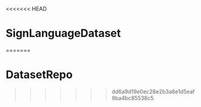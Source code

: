 <<<<<<< HEAD
# SignLanguageDataset
=======
# DatasetRepo
>>>>>>> dd6a9d19e0ec28e2b3a8e1d5eaf9ba4bc85538c5
